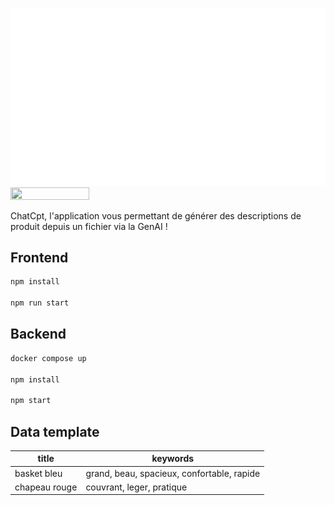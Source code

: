 
![plot](./front/src/assets/chatcpt.png)
<img src="https://github.com/marcopyre/archiApplicative/blob/main/front/src/assets/chatcpt.png" width=50% height=50%>

ChatCpt, l'application vous permettant de générer des descriptions de produit depuis un fichier via la GenAI !

## Frontend

```bash
npm install

npm run start
```

## Backend

```bash
docker compose up

npm install

npm start
```


## Data template


| title  | keywords |
| ------------- | ------------- |
| basket bleu  | grand, beau, spacieux, confortable, rapide |
| chapeau rouge  | couvrant, leger, pratique |